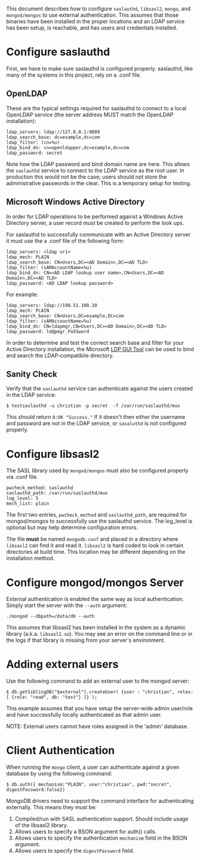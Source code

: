 This document describes how to configure `saslauthd`, `libsasl2`, `mongo`, and `mongod/mongos` to use external authentication.  This assumes that those binaries have been installed in the proper locations and an LDAP service has been setup, is reachable, and has users and credentials installed.

# Configure saslauthd

First, we have to make sure saslauthd is configured properly.  saslauthd, like many of the systems in this project, rely on a .conf file.

## OpenLDAP

These are the typical settings required for saslauthd to connect to a local OpenLDAP service (the server address MUST match the OpenLDAP installation):
```
ldap_servers: ldap://127.0.0.1:9009
ldap_search_base: dc=example,dc=com
ldap_filter: (cn=%u)
ldap_bind_dn: cn=openldapper,dc=example,dc=com
ldap_password: secret
```
Note how the LDAP password and bind domain name are here.  This allows the `saslauthd` service to connect to the LDAP service as the root user.  In production this would not be the case; users should not store the administrative passwords in the clear.  This is a temporary setup for testing.

## Microsoft Windows Active Directory

In order for LDAP operations to be performed against a Windows Active Directory server, a user record must be created to perform the look ups.

For saslauthd to successfully communicate with an Active Directory server it must use the a .conf file of the following form:
```
ldap_servers: <ldap uri>
ldap_mech: PLAIN
ldap_search_base: CN=Users,DC=<AD Domain>,DC=<AD TLD>
ldap_filter: (sAMAccountName=%u)
ldap_bind_dn: CN=<AD LDAP lookup user name>,CN=Users,DC=<AD Domain>,DC=<AD TLD>
ldap_password: <AD LDAP lookup password>
```

For example:

```
ldap_servers: ldap://198.51.100.10
ldap_mech: PLAIN
ldap_search_base: CN=Users,DC=example,DC=com
ldap_filter: (sAMAccountName=%u)
ldap_bind_dn: CN=ldapmgr,CN=Users,DC=<AD Domain>,DC=<AD TLD>
ldap_password: ld@pmgr_Pa55word
```

In order to determine and test the correct search base and filter for your Active Directory installation,  the Microsoft [LDP GUI Tool](https://technet.microsoft.com/en-us/library/Cc772839%28v=WS.10%29.aspx) can be used to bind and search the LDAP-compatibile directory.

## Sanity Check

Verify that the `saslauthd` service can authenticate against the users created in the LDAP service:

```
$ testsaslauthd -u christian -p secret  -f /var/run/saslauthd/mux
```

This should return `0:OK "Success."`  If it doesn't then either the username and password are not in the LDAP service, or `sasaluthd` is not configured properly.

# Configure libsasl2

The SASL library used by `mongod/mongos` must also be configured properly via .conf file.
```
pwcheck_method: saslauthd
saslauthd_path: /var/run/saslauthd/mux
log_level: 5
mech_list: plain
```
The first two entries, `pwcheck_method` and `saslauthd_path`, are required for mongod/mongos to successfully use the saslauthd service.  The log_level is optional but may help determine configuration errors.

The file **must** be named `mongodb.conf` and placed in a directory where `libsasl2` can find it and read it.  `libsasl2` is hard coded to look in certain directories at build time.  This location may be different depending on the installation method.

# Configure mongod/mongos Server

External authentication is enabled the same way as local authentication.  Simply start the server with the `--auth` argument:

```
./mongod --dbpath=/data/db --auth
```

This assumes that libsasl2 has been installed in the system as a dynamic library (a.k.a. `libsasl2.so`).  You may see an error on the command line or in the logs if that library is missing from your server's environment.

# Adding external users

Use the following command to add an external user to the mongod server:

```
$ db.getSiblingDB("$external").createUser( {user : "christian", roles: [ {role: "read", db: "test"} ]} );
```

This example assumes that you have setup the server-wide admin user/role and have successfully locally authenticated as that admin user.

NOTE: External users cannot have roles assigned in the 'admin' database.

# Client Authentication

When running the `mongo` client, a user can authenticate against a given database by using the following command:
```
$ db.auth({ mechanism:"PLAIN", user:"christian", pwd:"secret", digestPassword:false})
```

MongoDB drivers need to support the command interface for authenticating externally.  This means they must be:

1. Compiled/run with SASL authentication support.  Should include usage of the libsasl2 library.
2. Allows users to specify a BSON argument for auth() calls.
3. Allows users to specify the authentication `mechanism` field in the BSON argument.
4. Allows users to specify the `digestPassword` field.
